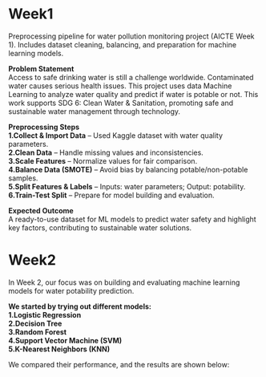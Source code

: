 # Week1
Preprocessing pipeline for water pollution monitoring project (AICTE Week 1). Includes dataset cleaning, balancing, and preparation for machine learning models.


**Problem Statement**<br>
Access to safe drinking water is still a challenge worldwide. Contaminated water causes serious health issues. This project uses data Machine Learning to analyze water quality and predict if water is potable or not.
This work supports SDG 6: Clean Water & Sanitation, promoting safe and sustainable water management through technology.

**Preprocessing Steps**<br>
**1.Collect & Import Data** – Used Kaggle dataset with water quality parameters.<br>
**2.Clean Data** – Handle missing values and inconsistencies. <br>
**3.Scale Features** – Normalize values for fair comparison.<br>
**4.Balance Data (SMOTE)** – Avoid bias by balancing potable/non-potable samples.<br>
**5.Split Features & Labels** – Inputs: water parameters; Output: potability.<br>
**6.Train-Test Split** – Prepare for model building and evaluation.

**Expected Outcome**<br>
A ready-to-use dataset for ML models to predict water safety and highlight key factors, contributing to sustainable water solutions.


# Week2
In Week 2, our focus was on building and evaluating machine learning models for water potability prediction.

**We started by trying out different models:**<br>
**1.Logistic Regression**<br>
**2.Decision Tree**<br>
**3.Random Forest**<br>
**4.Support Vector Machine (SVM)**<br>
**5.K-Nearest Neighbors (KNN)**<br>

We compared their performance, and the results are shown below:
